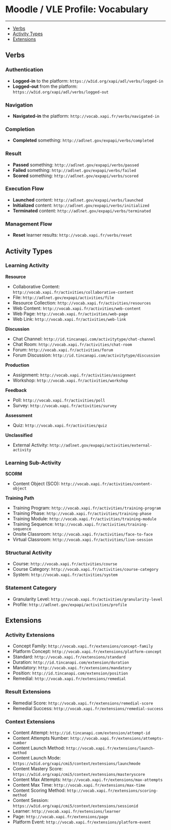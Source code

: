 # Moodle / VLE Profile: Vocabulary

---

- [Verbs](#verbs)
- [Activity Types](#activities)
- [Extensions](#extensions)


<a name="verbs"></a>
## Verbs

### Authentication

- **Logged-in** to the platform: `https://w3id.org/xapi/adl/verbs/logged-in`
- **Logged-out** from the platform: `https://w3id.org/xapi/adl/verbs/logged-out`

### Navigation

- **Navigated-in** the platform: `http://vocab.xapi.fr/verbs/navigated-in`

### Completion

- **Completed** something: `http://adlnet.gov/expapi/verbs/completed`

### Result

- **Passed** something: `http://adlnet.gov/expapi/verbs/passed`
- **Failed** something: `http://adlnet.gov/expapi/verbs/failed`
- **Scored** something: `http://adlnet.gov/expapi/verbs/scored`

### Execution Flow

- **Launched** content: `http://adlnet.gov/expapi/verbs/launched`
- **Initialized** content: `http://adlnet.gov/expapi/verbs/initialized`
- **Terminated** content: `http://adlnet.gov/expapi/verbs/terminated`

### Management Flow

- **Reset** learner results: `http://vocab.xapi.fr/verbs/reset`


<a name="activities"></a>
## Activity Types

### Learning Activity

**Resource**

- Collaborative Content: `http://vocab.xapi.fr/activities/collaborative-content`
- File: `http://adlnet.gov/expapi/activities/file`
- Resource Collection: `http://vocab.xapi.fr/activities/resources`
- Web Content: `http://vocab.xapi.fr/activities/web-content`
- Web Page: `http://vocab.xapi.fr/activities/web-page`
- Web Link: `http://vocab.xapi.fr/activities/web-link`

**Discussion**

- Chat Channel: `http://id.tincanapi.com/activitytype/chat-channel`
- Chat Room: `http://vocab.xapi.fr/activities/chat-room`
- Forum: `http://vocab.xapi.fr/activities/forum`
- Forum Discussion: `http://id.tincanapi.com/activitytype/discussion`

**Production**

- Assignment: `http://vocab.xapi.fr/activities/assignment`
- Workshop: `http://vocab.xapi.fr/activities/workshop`

**Feedback**

- Poll: `http://vocab.xapi.fr/activities/poll`
- Survey: `http://vocab.xapi.fr/activities/survey`

**Assessment**

- Quiz: `http://vocab.xapi.fr/activities/quiz`

**Unclassified**

- External Activity: `http://adlnet.gov/expapi/activities/external-activity`


### Learning Sub-Activity

**SCORM**

- Content Object (SCO): `http://vocab.xapi.fr/activities/content-object`

**Training Path**

- Training Program: `http://vocab.xapi.fr/activities/training-program`
- Training Phase: `http://vocab.xapi.fr/activities/training-phase`
- Training Module: `http://vocab.xapi.fr/activities/training-module`
- Training Sequence: `http://vocab.xapi.fr/activities/training-sequence`
- Onsite Classroom: `http://vocab.xapi.fr/activities/face-to-face`
- Virtual Classroom: `http://vocab.xapi.fr/activities/live-session`


### Structural Activity

- Course: `http://vocab.xapi.fr/activities/course`
- Course Category: `http://vocab.xapi.fr/activities/course-category`
- System: `http://vocab.xapi.fr/activities/system`


### Statement Category

- Granularity Level: `http://vocab.xapi.fr/activities/granularity-level`
- Profile: `http://adlnet.gov/expapi/activities/profile`



<a name="extensions"></a>
## Extensions


### Activity Extensions

- Concept Family: `http://vocab.xapi.fr/extensions/concept-family`
- Platform Concept: `http://vocab.xapi.fr/extensions/platform-concept`
- Standard: `http://vocab.xapi.fr/extensions/standard`
- Duration: `http://id.tincanapi.com/extension/duration`
- Mandatory: `http://vocab.xapi.fr/extensions/mandatory`
- Position: `http://id.tincanapi.com/extension/position`
- Remedial: `http://vocab.xapi.fr/extensions/remedial`


### Result Extensions

- Remedial Score: `http://vocab.xapi.fr/extensions/remedial-score`
- Remedial Success: `http://vocab.xapi.fr/extensions/remedial-success`


### Context Extensions

- Content Attempt: `http://id.tincanapi.com/extension/attempt-id`
- Content Attempts Number: `http://vocab.xapi.fr/extensions/attempts-number`
- Content Launch Method: `http://vocab.xapi.fr/extensions/launch-method`
- Content Launch Mode: `https://w3id.org/xapi/cmi5/context/extensions/launchmode`
- Content Mastery Score: `https://w3id.org/xapi/cmi5/context/extensions/masteryscore`
- Content Max Attempts: `http://vocab.xapi.fr/extensions/max-attempts`
- Content Max Time: `http://vocab.xapi.fr/extensions/max-time`
- Content Scoring Method: `http://vocab.xapi.fr/extensions/scoring-method`
- Content Session: `https://w3id.org/xapi/cmi5/context/extensions/sessionid`
- Learner: `http://vocab.xapi.fr/extensions/learner`
- Page: `http://vocab.xapi.fr/extensions/page`
- Platform Event: `http://vocab.xapi.fr/extensions/platform-event`


